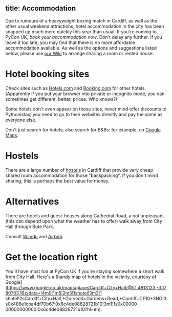 title: Accommodation
---

Due to rumours of a heavyweight boxing match in Cardiff, as well as the other usual weekend attractions, hotel accommodation in the city has been snapped up much more quickly this year than usual.
If you're coming to PyCon UK, *book your accommodation now*. Don't delay any further. If you leave it too late, you may find that there is no more affordable accommodation available.
As well as the options and suggestions listed below, please use [our Wiki](http://pyconukaccommodation.wikia.com/wiki/PyConUKAccommodation_Wiki) to arrange sharing a room or rented house.

# Hotel booking sites

Check sites such as [Hotels.com](http://hotels.com) and [Booking.com](http://booking.com) for other hotels. (Apparently
if you put your browser into private or incognito mode, you can sometimes get different, better, prices. Who knows?)

Some hotels don't even appear on those sites, never mind offer discounts to Pythonistas; you need to go to their
websites directly and pay the same as everyone else.

Don't just search for hotels; also search for B&Bs: for example, on [Google Maps](https://www.google.co.uk/maps/search/B%26B+near+cardiff/@51.4671319,-3.2291182,12z/data=!4m5!2m4!5m3!5m2!1s2017-10-25!2i6).

# Hostels

There are a large number of [hostels](http://www.hostelworld.com/search?search_keywords=Cardiff%2C+Wales&country=Wales&city=Cardiff&date_from=2017-10-26&date_to=2017-10-29&number_of_guests=1)
in Cardiff that provide very cheap shared room accommodation for those "backpacking". If you don't mind sharing, this is perhaps the best value for money.

# Alternatives

There are hotels and guest-houses along Cathedral Road, a not unpleasant (this can depend upon what the weather
has to offer) walk away from City Hall through Bute Park.

Consult [Wimdu](http://www.wimdu.com/) and [Airbnb](https://www.airbnb.co.uk/).

# Get the location right

You'll have most fun at PyCon UK if you're staying somewhere a short walk from City Hall. Here's a [handy map of hotels in
the vicinity, courtesy of
Google](https://www.google.co.uk/maps/place/Cardiff+City+Hall/@51.4813123,-3.1780703,16z/data=!4m9!1m6!2m5!1shotel!3m3!1
shotel!2sCardiff+City+Hall,+Gorsedd+Gardens+Road,+Cardiff+CF10+3ND!3s0x486e1cba4df70b67:0x6c4de08828721b10!3m1!1s0x00000
00000000000:0x6c4de08828721b10?hl=en).
